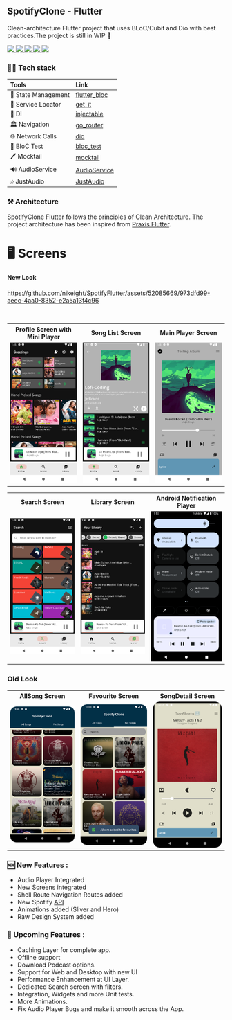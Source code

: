 ## SpotifyClone - Flutter

  <p align="left"> Clean-architecture Flutter project that uses BLoC/Cubit and Dio with best practices.The project is still in WIP 🚧</p>

  <p align="left">
      <a href = "https://github.com/Solido/awesome-flutter">
        <img src = "https://img.shields.io/badge/Awesome-Flutter-blue.svg?color=blue&style=for-the-badge" />
      </a>
      <a href = "https://github.com/nikeight/SpotifyFlutter/stargazers">
        <img src="https://img.shields.io/github/stars/nikeight/SpotifyFlutter?color=green&style=for-the-badge" />
      </a>
      <a href = "https://github.com/nikeight/SpotifyFlutter/network/members">
          <img src="https://img.shields.io/github/forks/nikeight/SpotifyFlutter?color=green&style=for-the-badge" />
      </a>
      <a href = "https://github.com/nikeight/SpotifyFlutter/watchers">
          <img src="https://img.shields.io/github/watchers/nikeight/SpotifyFlutter?color=yellowgreen&style=for-the-badge" />
      </a>
      <a href = "https://github.com/nikeight/SpotifyFlutter/issues">
          <img src="https://img.shields.io/github/issues/nikeight/SpotifyFlutter?color=orange&style=for-the-badge" />
      </a>
  </p>

### 👨‍💻 Tech stack

| Tools               | Link                                                            |
|:--------------------|:----------------------------------------------------------------|
| 🤖 State Management | [flutter_bloc](https://pub.dev/packages/flutter_bloc)           |
| 💚 Service Locator  | [get_it](https://pub.dev/packages/get_it)                       |
| 💉 DI               | [injectable](https://pub.dev/packages/injectable)               |
| 🏛 Navigation       | [go_router](https://pub.dev/packages/go_router)                 |
| 🌐 Network Calls    | [dio](https://pub.dev/packages/dio)                |
| 🚀 BloC Test        | [bloc_test](https://pub.dev/packages/bloc_test)                 |
| 🖊️ Mocktail        | [mocktail](https://pub.dev/packages/mocktail)                   |
| 🔊 AudioService     | [AudioService](https://pub.dev/packages/audio_service)                   |
| 🎶 JustAudio        | [JustAudio](https://pub.dev/packages/just_audio)                   |

### ⚒️ Architecture

SpotifyClone Flutter follows the principles of Clean Architecture. The project architecture has been
inspired from [Praxis Flutter](https://github.com/mutualmobile/PraxisFlutter).

# 🖥️ Screens

#### New Look

https://github.com/nikeight/SpotifyFlutter/assets/52085669/973dfd99-aeec-4aa0-8352-e2a5a13f4c96

<br>

<table style="width:100%">
<tr>
<th>Profile Screen with Mini Player</th>
<th>Song List Screen</th> 
<th>Main Player Screen</th>
</tr>
<tr>
<td><img src = "art/profile_screen.png" width=240/></td> 
<td><img src = "art/song_list_screen.png" width=240/></td>
<td><img src = "art/main_player_screen.png" width=240/></td>
</tr>
</table> 

<table style="width:100%">
<tr>
<th>Search Screen</th>
<th>Library Screen</th>
<th>Android Notification Player</th>
</tr>
<tr>
<td><img src = "art/search_screen.png" width=240/></td>
<td><img src = "art/library_screen.png" width=240/></td>
<td><img src = "art/android_notification_player.png" width=240/></td>
</tr>
</table> 

### Old Look

<table style="width:100%">
<tr>
<th>AllSong Screen</th>
<th>Favourite Screen</th> 
<th>SongDetail Screen</th>
</tr>
<tr>
<td><img src = "art/spotify_flutter_all_song_screen.png" width=240/></td> 
<td><img src = "art/spotify_flutter_fav_screen_with_snackbar.png" width=240/></td>
<td><img src = "art/spotify_flutter_song_detail_screen.png" width=240/></td>
</tr>
</table>

### 🆕 New Features :

- Audio Player Integrated
- New Screens integrated
- Shell Route Navigation Routes added
- New Spotify [API]("https://developer.spotify.com/documentation/web-api")
- Animations added (Sliver and Hero)
- Raw Design System added

### 🐥 Upcoming Features :

- Caching Layer for complete app.
- Offline support
- Download Podcast options.
- Support for Web and Desktop with new UI
- Performance Enhancement at UI Layer.
- Dedicated Search screen with filters.
- Integration, Widgets and more Unit tests.
- More Animations.
- Fix Audio Player Bugs and make it smooth across the App. 

